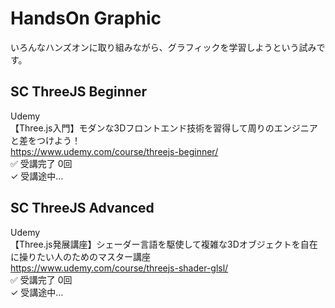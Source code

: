 # HandsOn Graphic

いろんなハンズオンに取り組みながら、グラフィックを学習しようという試みです。  


## SC ThreeJS Beginner

Udemy  
【Three.js入門】モダンな3Dフロントエンド技術を習得して周りのエンジニアと差をつけよう！  
https://www.udemy.com/course/threejs-beginner/  
✅ 受講完了 0回  
✓ 受講途中…  


## SC ThreeJS Advanced

Udemy  
【Three.js発展講座】シェーダー言語を駆使して複雑な3Dオブジェクトを自在に操りたい人のためのマスター講座  
https://www.udemy.com/course/threejs-shader-glsl/  
✅ 受講完了 0回  
✓ 受講途中…  

